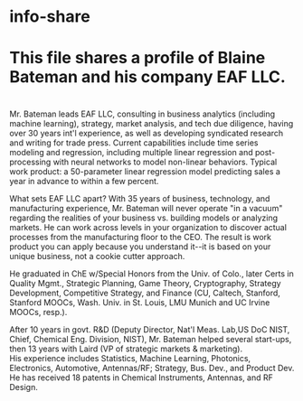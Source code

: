 # info-share
#
# This file shares a profile of Blaine Bateman and his company EAF LLC.
#
Mr. Bateman leads EAF LLC, consulting in business analytics (including machine learning), strategy, market analysis, 
and tech due diligence, having over 30 years int'l experience, as well as developing syndicated research and writing 
for trade press.  Current capabilities include time series modeling and regression, including multiple linear regression and post-processing with neural networks to model non-linear behaviors.  Typical work product: a 50-parameter linear regression model predicting sales a year in advance to within a few percent.

What sets EAF LLC apart?  With 35 years of business, technology, and manufacturing experience, Mr. Bateman will never operate "in a vacuum" regarding the realities of your business vs. building models or analyzing markets.  He can work across levels in your organization to discover actual processes from the manufacturing floor to the CEO.  The result is work product you can apply because you understand it--it is based on your unique business, not a cookie cutter approach.

He graduated in ChE w/Special Honors from the Univ. of Colo., later Certs in Quality Mgmt., Strategic
Planning, Game Theory, Cryptography, Strategy Development, Competitive Strategy, and Finance (CU, Caltech, Stanford, 
Stanford MOOCs, Wash. Univ. in St. Louis, LMU Munich and UC Irvine MOOCs, resp.).

After 10 years in govt. R&D (Deputy Director, Nat'l Meas. Lab,US DoC NIST, Chief, Chemical Eng. Division, NIST),
Mr. Bateman helped several start-ups, then 13 years with Laird (VP of strategic markets & marketing).  
His experience includes Statistics, Machine Learning, Photonics, Electronics, Automotive, Antennas/RF; Strategy,
Bus. Dev., and Product Dev. He has received 18 patents in Chemical Instruments, Antennas, and RF Design.
